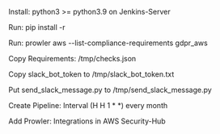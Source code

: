 Install: python3 >= python3.9 on Jenkins-Server

Run: pip install -r 

Run: prowler aws --list-compliance-requirements gdpr_aws

Copy Requirements:  /tmp/checks.json

Copy slack_bot_token to /tmp/slack_bot_token.txt

Put send_slack_message.py to /tmp/send_slack_message.py

Create Pipeline: Interval (H H 1 * *) every month

Add Prowler: Integrations in AWS Security-Hub